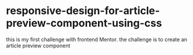 # responsive-design-for-article-preview-component-using-css
this is my first challenge with frontend Mentor. the challenge is to create an article preview component
